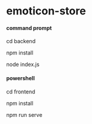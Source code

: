 # emoticon-store

#### command prompt
cd backend

npm install

node index.js

#### powershell
cd frontend

npm install

npm run serve
